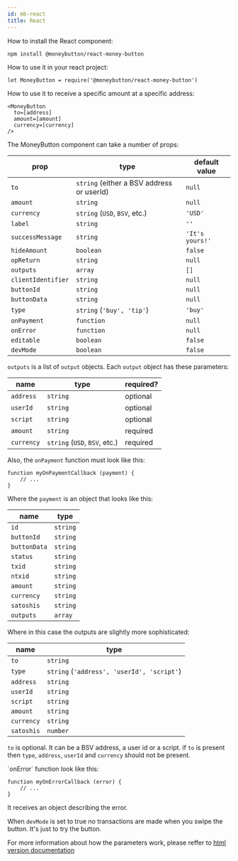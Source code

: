 ```yaml
---
id: mb-react
title: React
---
```


How to install the React component:

```
npm install @moneybutton/react-money-button
```

How to use it in your react project:

```
let MoneyButton = require('@moneybutton/react-money-button')
```

How to use it to receive a specific amount at a specific address:

```
<MoneyButton
  to=[address]
  amount=[amount]
  currency=[currency]
/>
```

The MoneyButton component can take a number of props:

| prop               | type                                      | default value   |
| ------------------ | ----------------------------------------- | --------------- |
| `to`               | `string` (either a BSV address or userId) | `null`          |
| `amount`           | `string`                                  | `null`          |
| `currency`         | `string` (`USD`, `BSV`, etc.)             | `'USD'`         |
| `label`            | `string`                                  | `''`            |
| `successMessage`   | `string`                                  | `'It's yours!'` |
| `hideAmount`       | `boolean`                                 | `false`         |
| `opReturn`         | `string`                                  | `null`          |
| `outputs`          | `array`                                   | `[]`            |
| `clientIdentifier` | `string`                                  | `null`          |
| `buttonId`         | `string`                                  | `null`          |
| `buttonData`       | `string`                                  | `null`          |
| `type`             | `string` (`'buy', 'tip'`)                 | `'buy'`         |
| `onPayment`        | `function`                                | `null`          |
| `onError`          | `function`                                | `null`          |
| `editable`         | `boolean`                                 | `false`         |
| `devMode`          | `boolean`                                 | `false`         |

`outputs` is a list of `output` objects. Each `output` object has these
parameters:

| name       | type                          | required? |
| ---------- | ----------------------------- | --------- |
| `address`  | `string`                      | optional  |
| `userId`   | `string`                      | optional  |
| `script`   | `string`                      | optional  |
| `amount`   | `string`                      | required  |
| `currency` | `string` (`USD`, `BSV`, etc.) | required  |

Also, the `onPayment` function must look like this:

```
function myOnPaymentCallback (payment) {
    // ...
}
```

Where the `payment` is an object that looks like this:

| name         | type     |
| ------------ | -------- |
| `id`         | `string` |
| `buttonId`   | `string` |
| `buttonData` | `string` |
| `status`     | `string` |
| `txid`       | `string` |
| `ntxid`      | `string` |
| `amount`     | `string` |
| `currency`   | `string` |
| `satoshis`   | `string` |
| `outputs`    | `array`  |

Where in this case the outputs are slightly more sophisticated:

| name       | type                                       |
| ---------- | ------------------------------------------ |
| `to`       | `string`                                   |
| `type`     | `string` (`'address', 'userId', 'script'`) |
| `address`  | `string`                                   |
| `userId`   | `string`                                   |
| `script`   | `string`                                   |
| `amount`   | `string`                                   |
| `currency` | `string`                                   |
| `satoshis` | `number`                                   |

`to` is optional. It can be a BSV address, a user id or a script.
if `to` is present then `type`, `address`, `userId` and `currency`
should not be present.

´onError´ function look like this:

```
function myOnErrorCallback (error) {
    // ...
}
```

It receives an object describing the error.

When `devMode` is set to true no transactions are made when you swipe the
button. It's just to try the button.

For more information about how the parameters work, please reffer to [html
version documentation](html.md)

